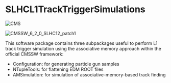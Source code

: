 SLHCL1TrackTriggerSimulations
=============================

![CMS](http://jiafulow.github.io/VHbbAnalysis/css/CMS-BW-128x128.gif)

![CMSSW_6_2_0_SLHC12_patch1](http://img.shields.io/badge/cmssw-v6.2.0.SLHC12--patch.1-blue.svg)

This software package contains three subpackages useful to perform L1 track trigger simulation using the associative memory approach within the official CMSSW framework:

- Configuration: for generating particle gun samples
- NTupleTools: for flattening EDM ROOT files
- AMSimulation: for simulation of associative-memory-based track finding 
